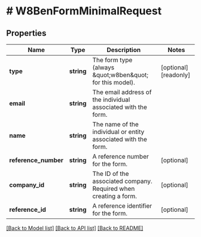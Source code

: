 # # W8BenFormMinimalRequest

## Properties

Name | Type | Description | Notes
------------ | ------------- | ------------- | -------------
**type** | **string** | The form type (always \&quot;w8ben\&quot; for this model). | [optional] [readonly]
**email** | **string** | The email address of the individual associated with the form. |
**name** | **string** | The name of the individual or entity associated with the form. |
**reference_number** | **string** | A reference number for the form. | [optional]
**company_id** | **string** | The ID of the associated company. Required when creating a form. | [optional]
**reference_id** | **string** | A reference identifier for the form. | [optional]

[[Back to Model list]](../../../README.md#models) [[Back to API list]](../../../README.md#endpoints) [[Back to README]](../../../README.md)
